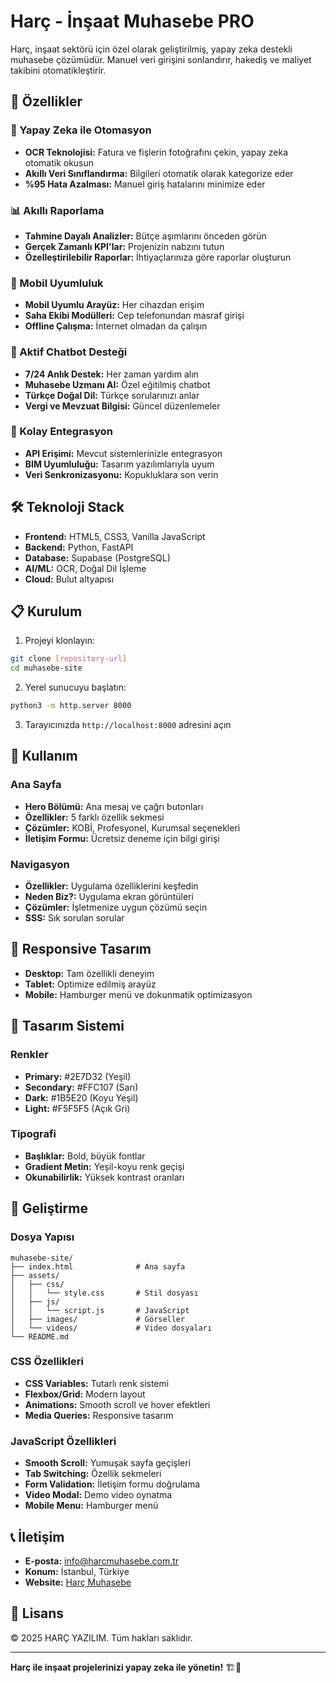 # Harç - İnşaat Muhasebe PRO

Harç, inşaat sektörü için özel olarak geliştirilmiş, yapay zeka destekli muhasebe çözümüdür. Manuel veri girişini sonlandırır, hakediş ve maliyet takibini otomatikleştirir.

## 🚀 Özellikler

### 🤖 Yapay Zeka ile Otomasyon
- **OCR Teknolojisi:** Fatura ve fişlerin fotoğrafını çekin, yapay zeka otomatik okusun
- **Akıllı Veri Sınıflandırma:** Bilgileri otomatik olarak kategorize eder
- **%95 Hata Azalması:** Manuel giriş hatalarını minimize eder

### 📊 Akıllı Raporlama
- **Tahmine Dayalı Analizler:** Bütçe aşımlarını önceden görün
- **Gerçek Zamanlı KPI'lar:** Projenizin nabzını tutun
- **Özelleştirilebilir Raporlar:** İhtiyaçlarınıza göre raporlar oluşturun

### 📱 Mobil Uyumluluk
- **Mobil Uyumlu Arayüz:** Her cihazdan erişim
- **Saha Ekibi Modülleri:** Cep telefonundan masraf girişi
- **Offline Çalışma:** İnternet olmadan da çalışın

### 🤖 Aktif Chatbot Desteği
- **7/24 Anlık Destek:** Her zaman yardım alın
- **Muhasebe Uzmanı AI:** Özel eğitilmiş chatbot
- **Türkçe Doğal Dil:** Türkçe sorularınızı anlar
- **Vergi ve Mevzuat Bilgisi:** Güncel düzenlemeler

### 🔗 Kolay Entegrasyon
- **API Erişimi:** Mevcut sistemlerinizle entegrasyon
- **BIM Uyumluluğu:** Tasarım yazılımlarıyla uyum
- **Veri Senkronizasyonu:** Kopukluklara son verin

## 🛠️ Teknoloji Stack

- **Frontend:** HTML5, CSS3, Vanilla JavaScript
- **Backend:** Python, FastAPI
- **Database:** Supabase (PostgreSQL)
- **AI/ML:** OCR, Doğal Dil İşleme
- **Cloud:** Bulut altyapısı

## 📋 Kurulum

1. Projeyi klonlayın:
```bash
git clone [repository-url]
cd muhasebe-site
```

2. Yerel sunucuyu başlatın:
```bash
python3 -m http.server 8000
```

3. Tarayıcınızda `http://localhost:8000` adresini açın

## 🎯 Kullanım

### Ana Sayfa
- **Hero Bölümü:** Ana mesaj ve çağrı butonları
- **Özellikler:** 5 farklı özellik sekmesi
- **Çözümler:** KOBİ, Profesyonel, Kurumsal seçenekleri
- **İletişim Formu:** Ücretsiz deneme için bilgi girişi

### Navigasyon
- **Özellikler:** Uygulama özelliklerini keşfedin
- **Neden Biz?:** Uygulama ekran görüntüleri
- **Çözümler:** İşletmenize uygun çözümü seçin
- **SSS:** Sık sorulan sorular

## 📱 Responsive Tasarım

- **Desktop:** Tam özellikli deneyim
- **Tablet:** Optimize edilmiş arayüz
- **Mobile:** Hamburger menü ve dokunmatik optimizasyon

## 🎨 Tasarım Sistemi

### Renkler
- **Primary:** #2E7D32 (Yeşil)
- **Secondary:** #FFC107 (Sarı)
- **Dark:** #1B5E20 (Koyu Yeşil)
- **Light:** #F5F5F5 (Açık Gri)

### Tipografi
- **Başlıklar:** Bold, büyük fontlar
- **Gradient Metin:** Yeşil-koyu renk geçişi
- **Okunabilirlik:** Yüksek kontrast oranları

## 🔧 Geliştirme

### Dosya Yapısı
```
muhasebe-site/
├── index.html              # Ana sayfa
├── assets/
│   ├── css/
│   │   └── style.css       # Stil dosyası
│   ├── js/
│   │   └── script.js       # JavaScript
│   ├── images/             # Görseller
│   └── videos/             # Video dosyaları
└── README.md
```

### CSS Özellikleri
- **CSS Variables:** Tutarlı renk sistemi
- **Flexbox/Grid:** Modern layout
- **Animations:** Smooth scroll ve hover efektleri
- **Media Queries:** Responsive tasarım

### JavaScript Özellikleri
- **Smooth Scroll:** Yumuşak sayfa geçişleri
- **Tab Switching:** Özellik sekmeleri
- **Form Validation:** İletişim formu doğrulama
- **Video Modal:** Demo video oynatma
- **Mobile Menu:** Hamburger menü

## 📞 İletişim

- **E-posta:** [info@harcmuhasebe.com.tr](mailto:info@harcmuhasebe.com.tr)
- **Konum:** İstanbul, Türkiye
- **Website:** [Harç Muhasebe](https://www.harcmuhasebe.com.tr)

## 📄 Lisans

© 2025 HARÇ YAZILIM. Tüm hakları saklıdır.

---

**Harç ile inşaat projelerinizi yapay zeka ile yönetin!** 🏗️🤖
